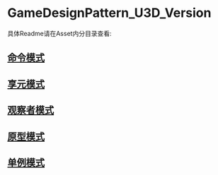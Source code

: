 # GameDesignPattern_U3D_Version

具体Readme请在Asset内分目录查看:

## [命令模式](https://github.com/TYJia/GameDesignPattern_U3D_Version/tree/master/Assets/001CommandPattern)

## [享元模式](https://github.com/TYJia/GameDesignPattern_U3D_Version/tree/master/Assets/002FlyweightPattern)

## [观察者模式](https://github.com/TYJia/GameDesignPattern_U3D_Version/tree/master/Assets/003ObserverPattern)

## [原型模式](https://github.com/TYJia/GameDesignPattern_U3D_Version/tree/master/Assets/004PrototypePattern)

## [单例模式](https://github.com/TYJia/GameDesignPattern_U3D_Version/tree/master/Assets/005SingletonPattern)